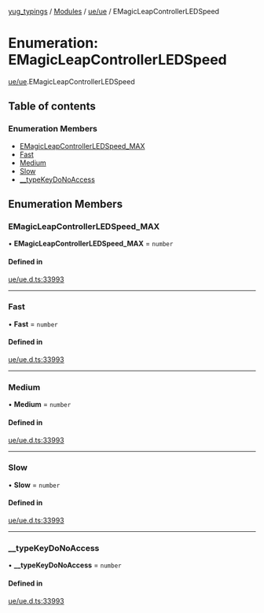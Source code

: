 [yug_typings](../README.md) / [Modules](../modules.md) / [ue/ue](../modules/ue_ue.md) / EMagicLeapControllerLEDSpeed

# Enumeration: EMagicLeapControllerLEDSpeed

[ue/ue](../modules/ue_ue.md).EMagicLeapControllerLEDSpeed

## Table of contents

### Enumeration Members

- [EMagicLeapControllerLEDSpeed\_MAX](ue_ue.EMagicLeapControllerLEDSpeed.md#emagicleapcontrollerledspeed_max)
- [Fast](ue_ue.EMagicLeapControllerLEDSpeed.md#fast)
- [Medium](ue_ue.EMagicLeapControllerLEDSpeed.md#medium)
- [Slow](ue_ue.EMagicLeapControllerLEDSpeed.md#slow)
- [\_\_typeKeyDoNoAccess](ue_ue.EMagicLeapControllerLEDSpeed.md#__typekeydonoaccess)

## Enumeration Members

### EMagicLeapControllerLEDSpeed\_MAX

• **EMagicLeapControllerLEDSpeed\_MAX** = `number`

#### Defined in

[ue/ue.d.ts:33993](https://github.com/YugMetaverse/yug_typings/blob/25cad34/ue/ue.d.ts#L33993)

___

### Fast

• **Fast** = `number`

#### Defined in

[ue/ue.d.ts:33993](https://github.com/YugMetaverse/yug_typings/blob/25cad34/ue/ue.d.ts#L33993)

___

### Medium

• **Medium** = `number`

#### Defined in

[ue/ue.d.ts:33993](https://github.com/YugMetaverse/yug_typings/blob/25cad34/ue/ue.d.ts#L33993)

___

### Slow

• **Slow** = `number`

#### Defined in

[ue/ue.d.ts:33993](https://github.com/YugMetaverse/yug_typings/blob/25cad34/ue/ue.d.ts#L33993)

___

### \_\_typeKeyDoNoAccess

• **\_\_typeKeyDoNoAccess** = `number`

#### Defined in

[ue/ue.d.ts:33993](https://github.com/YugMetaverse/yug_typings/blob/25cad34/ue/ue.d.ts#L33993)
